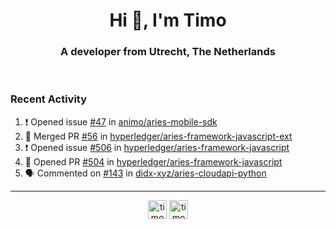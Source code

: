 <h1 align="center">Hi 👋, I'm Timo</h1>
<h3 align="center">A developer from Utrecht, The Netherlands</h3>
<br/>
<!-- https://github.com/rahuldkjain/github-profile-readme-generator --!>

<!--  <p align="left"><img src="https://github-readme-stats.vercel.app/api?username=timoglastra&show_icons=true&count_private=true&" alt="timoglastra" /></p> --!>

<!--
Github language stats
<p align="left"><img src="https://github-readme-stats.vercel.app/api/top-langs/?username=timoglastra&layout=compact" alt="timoglastra" /><p>
-->

<!-- Codestats language stats -->
<!-- <p align="left"><img src="https://codestats-readme.vercel.app/api/top-langs/?username=timoglastra&layout=compact&language_count=12" alt="timoglastra" /><p>    --!>
  
<h3>Recent Activity</h3>

<!--START_SECTION:activity-->
1. ❗️ Opened issue [#47](https://github.com/animo/aries-mobile-sdk/issues/47) in [animo/aries-mobile-sdk](https://github.com/animo/aries-mobile-sdk)
2. 🎉 Merged PR [#56](https://github.com/hyperledger/aries-framework-javascript-ext/pull/56) in [hyperledger/aries-framework-javascript-ext](https://github.com/hyperledger/aries-framework-javascript-ext)
3. ❗️ Opened issue [#506](https://github.com/hyperledger/aries-framework-javascript/issues/506) in [hyperledger/aries-framework-javascript](https://github.com/hyperledger/aries-framework-javascript)
4. 💪 Opened PR [#504](https://github.com/hyperledger/aries-framework-javascript/pull/504) in [hyperledger/aries-framework-javascript](https://github.com/hyperledger/aries-framework-javascript)
5. 🗣 Commented on [#143](https://github.com/didx-xyz/aries-cloudapi-python/issues/143) in [didx-xyz/aries-cloudapi-python](https://github.com/didx-xyz/aries-cloudapi-python)
<!--END_SECTION:activity-->

---

<p align="center">
<a href="https://twitter.com/timoglastra" target="blank"><img align="center" src="https://cdn.jsdelivr.net/npm/simple-icons@3.0.1/icons/twitter.svg" alt="timoglastra" height="30" width="30" /></a>
<a href="https://linkedin.com/in/timoglastra" target="blank"><img align="center" src="https://cdn.jsdelivr.net/npm/simple-icons@3.0.1/icons/linkedin.svg" alt="timoglastra" height="30" width="30" /></a>
</p>



